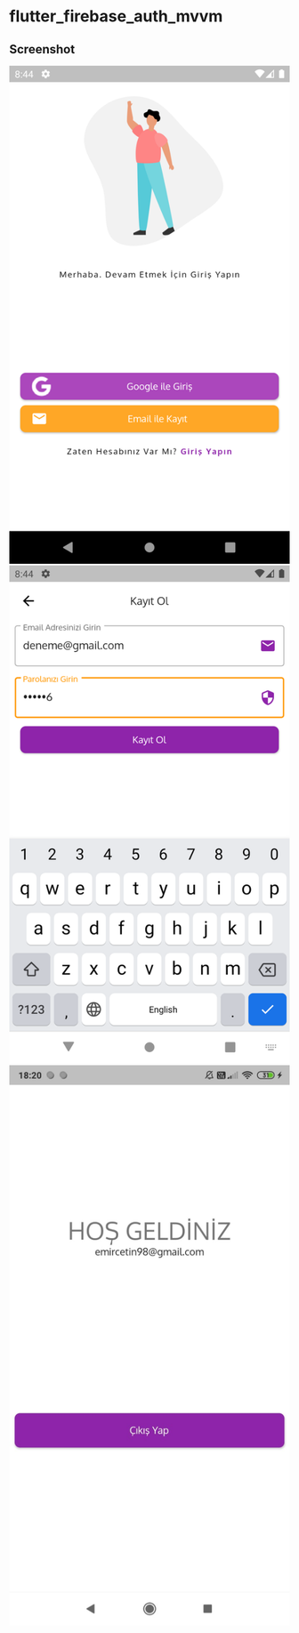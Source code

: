 # flutter_firebase_auth_mvvm

## Screenshot

![Screenshot](https://github.com/emircetn/flutter_firebase_auth_mvvm/blob/master/screenshot/1.png?raw=true)
![Screenshot](https://github.com/emircetn/flutter_firebase_auth_mvvm/blob/master/screenshot/2.png?raw=true)
![Screenshot](https://github.com/emircetn/flutter_firebase_auth_mvvm/blob/master/screenshot/3.jpeg?raw=true)
